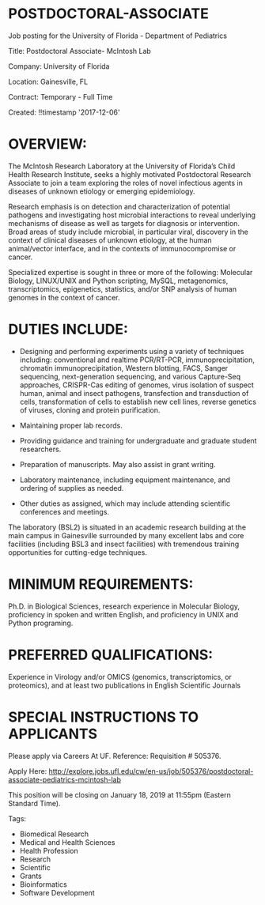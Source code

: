 # POSTDOCTORAL-ASSOCIATE
Job posting for the University of Florida - Department of Pediatrics

Title: Postdoctoral Associate- McIntosh Lab

Company: University of Florida

Location: Gainesville, FL

Contract: Temporary - Full Time

Created: !!timestamp '2017-12-06' 

# OVERVIEW:
The McIntosh Research Laboratory at the University of Florida’s Child Health Research Institute, seeks a highly motivated Postdoctoral Research Associate to join a team exploring the roles of novel infectious agents in diseases of unknown etiology or emerging epidemiology. 

Research emphasis is on detection and characterization of potential pathogens and investigating host microbial interactions to reveal underlying mechanisms of disease as well as targets for diagnosis or intervention.  Broad areas of study include microbial, in particular viral, discovery in the context of clinical diseases of unknown etiology, at the human animal/vector interface, and in the contexts of immunocompromise or cancer.

Specialized expertise is sought in three or more of the following: Molecular Biology, LINUX/UNIX and Python scripting, MySQL, metagenomics, transcriptomics, epigenetics, statistics, and/or SNP analysis of human genomes in the context of cancer. 

# DUTIES INCLUDE: 

-	Designing and performing experiments using a variety of techniques including: conventional and realtime PCR/RT-PCR, immunoprecipitation, chromatin immunoprecipitation, Western blotting, FACS, Sanger sequencing, next-generation sequencing, and various Capture-Seq approaches, CRISPR-Cas editing of genomes, virus isolation of suspect human, animal and insect pathogens, transfection and transduction of cells, transformation of cells to establish new cell lines, reverse genetics of viruses, cloning and protein purification.

-	Maintaining proper lab records.

-	Providing guidance and training for undergraduate and graduate student researchers.

-	Preparation of manuscripts. May also assist in grant writing.

-	Laboratory maintenance, including equipment maintenance, and ordering of supplies as needed.

-	Other duties as assigned, which may include attending scientific conferences and meetings.


The laboratory (BSL2) is situated in an academic research building at the main campus in Gainesville surrounded by many excellent labs and core facilities (including BSL3 and insect facilities) with tremendous training opportunities for cutting-edge techniques. 

# MINIMUM REQUIREMENTS:	

Ph.D. in Biological Sciences, research experience in Molecular Biology, proficiency in spoken and written English, and proficiency in UNIX and Python programing.

# PREFERRED QUALIFICATIONS:

Experience in Virology and/or OMICS (genomics, transcriptomics, or proteomics), and at least two publications in English Scientific Journals


# SPECIAL INSTRUCTIONS TO APPLICANTS

Please apply via Careers At UF. Reference: Requisition # 505376.

Apply Here: http://explore.jobs.ufl.edu/cw/en-us/job/505376/postdoctoral-associate-pediatrics-mcintosh-lab

This position will be closing on January 18, 2019 at 11:55pm (Eastern Standard Time).

Tags:
 - Biomedical Research
 - Medical and Health Sciences 
 - Health Profession
 - Research
 - Scientific
 - Grants
 - Bioinformatics
 - Software Development 
